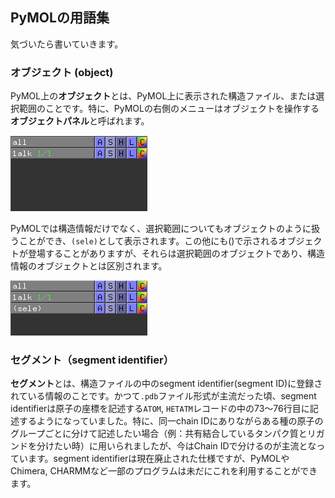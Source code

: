## PyMOLの用語集
気づいたら書いていきます。

### オブジェクト (object)
PyMOL上の**オブジェクト**とは、PyMOL上に表示された構造ファイル、または選択範囲のことです。特に、PyMOLの右側のメニューはオブジェクトを操作する**オブジェクトパネル**と呼ばれます。

<img src="../ch02/image/viewer/objectpanel1.png">

PyMOLでは構造情報だけでなく、選択範囲についてもオブジェクトのように扱うことができ、`(sele)`として表示されます。この他にも()で示されるオブジェクトが登場することがありますが、それらは選択範囲のオブジェクトであり、構造情報のオブジェクトとは区別されます。

<img src="../ch02/image/viewer/objectpanel2.png">

### セグメント（segment identifier）
**セグメント**とは、構造ファイルの中のsegment identifier(segment ID)に登録されている情報のことです。かつて`.pdb`ファイル形式が主流だった頃、segment identifierは原子の座標を記述する`ATOM`, `HETATM`レコードの中の73〜76行目に記述するようになっていました。特に、同一chain IDにありながらある種の原子のグループごとに分けて記述したい場合（例：共有結合しているタンパク質とリガンドを分けたい時）に用いられましたが、今はChain IDで分けるのが主流となっています。segment identifierは現在廃止された仕様ですが、PyMOLやChimera, CHARMMなど一部のプログラムは未だにこれを利用することができます。